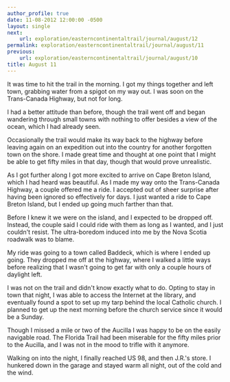 ```yaml
---
author_profile: true
date: 11-08-2012 12:00:00 -0500
layout: single
next:
    url: exploration/easterncontinentaltrail/journal/august/12
permalink: exploration/easterncontinentaltrail/journal/august/11
previous:
    url: exploration/easterncontinentaltrail/journal/august/10
title: August 11
---
```

It was time to hit the trail in the morning. I got my things together and left town, grabbing water from a spigot on my way out. I was soon on the Trans-Canada Highway, but not for long.

I had a better attitude than before, though the trail went off and began wandering through small towns with nothing to offer besides a view of the ocean, which I had already seen.

Occasionally the trail would make its way back to the highway before leaving again on an expedition out into the country for another forgotten town on the shore. I made great time and thought at one point that I might be able to get fifty miles in that day, though that would prove unrealistic.

As I got further along I got more excited to arrive on Cape Breton Island, which I had heard was beautiful. As I made my way onto the Trans-Canada Highway, a couple offered me a ride. I accepted out of sheer surprise after having been ignored so effectively for days. I just wanted a ride to Cape Breton Island, but I ended up going much farther than that.

Before I knew it we were on the island, and I expected to be dropped off. Instead, the couple said I could ride with them as long as I wanted, and I just couldn't resist. The ultra-boredom induced into me by the Nova Scotia roadwalk was to blame.

My ride was going to a town called Baddeck, which is where I ended up going. They dropped me off at the highway, where I walked a little ways before realizing that I wasn't going to get far with only a couple hours of daylight left.

I was not on the trail and didn't know exactly what to do. Opting to stay in town that night, I was able to access the Internet at the library, and eventually found a spot to set up my tarp behind the local Catholic church. I planned to get up the next morning before the church service since it would be a Sunday.

Though I missed a mile or two of the Aucilla I was happy to be on the easily navigable road. The Florida Trail had been miserable for the fifty miles prior to the Aucilla, and I was not in the mood to trifle with it anymore.

Walking on into the night, I finally reached US 98, and then J.R.'s store. I hunkered down in the garage and stayed warm all night, out of the cold and the wind.